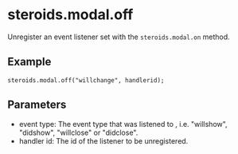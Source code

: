 steroids.modal.off
==================

Unregister an event listener set with the `steroids.modal.on` method. 

## Example
    
    steroids.modal.off("willchange", handlerid);

## Parameters

- event type: The event type that was listened to , i.e. "willshow", "didshow", "willclose" or "didclose".
- handler id: The id of the listener to be unregistered.